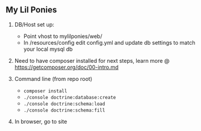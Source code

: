 My Lil Ponies
---

1. DB/Host set up:
	* Point vhost to mylilponies/web/
	* In /resources/config edit config.yml and update db settings to match your local mysql db

1. Need to have composer installed for next steps, learn more @ https://getcomposer.org/doc/00-intro.md

1. Command line (from repo root)
	* ```composer install```
	* ```./console doctrine:database:create```
	* ```./console doctrine:schema:load```
	* ```./console doctrine:schema:fill```

1. In browser, go to site